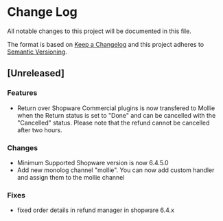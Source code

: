 # Change Log
All notable changes to this project will be documented in this file.

The format is based on [Keep a Changelog](http://keepachangelog.com/)
and this project adheres to [Semantic Versioning](http://semver.org/).

## [Unreleased] 


### Features
- Return over Shopware Commercial plugins is now transfered to Mollie when the Return status is set to "Done" and can be cancelled with the "Cancelled" status. Please note that the refund cannot be cancelled after two hours.
### Changes
- Minimum Supported Shopware version is now 6.4.5.0
- Add new monolog channel "mollie". You can now add custom handler and assign them to the mollie channel
### Fixes
- fixed order details in refund manager in shopware 6.4.x